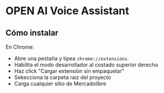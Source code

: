 # OPEN AI Voice Assistant

## Cómo instalar
En Chrome:
- Abre una pestaña y tipea `chrome://extensions`.
- Habilita el modo desarrollador al costado superior derecho
- Haz click "Cargar extensión sin empaquetar"
- Sekecciona la carpeta raiz del proyecto
- Carga cualquier sitio de Mercadolibre
